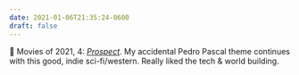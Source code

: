 ```yaml
---
date: 2021-01-06T21:35:24-0600
draft: false
---
```




🎥 Movies of 2021, 4: _[Prospect](https://www.imdb.com/title/tt7946422)_. My accidental Pedro Pascal theme continues with this good, indie sci-fi/western. Really liked the tech & world building.




